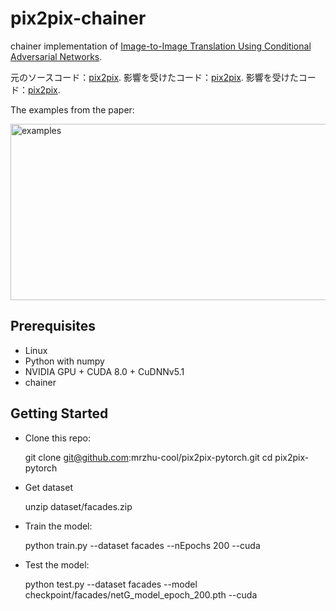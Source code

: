 # pix2pix-chainer

chainer implementation of [Image-to-Image Translation Using Conditional Adversarial Networks](https://arxiv.org/pdf/1611.07004v1.pdf).

元のソースコード：[pix2pix](https://phillipi.github.io/pix2pix/).
影響を受けたコード：[pix2pix](https://github.com/mrzhu-cool/pix2pix-pytorch/).
影響を受けたコード：[pix2pix](https://github.com/pfnet-research/chainer-pix2pix/).

The examples from the paper: 

<img src="examples.jpg" width = "766" height = "282" alt="examples" align=center />

## Prerequisites

+ Linux
+ Python with numpy
+ NVIDIA GPU + CUDA 8.0 + CuDNNv5.1
+ chainer

## Getting Started

+ Clone this repo:

    git clone git@github.com:mrzhu-cool/pix2pix-pytorch.git
    cd pix2pix-pytorch

+ Get dataset

    unzip dataset/facades.zip

+ Train the model:

    python train.py --dataset facades --nEpochs 200 --cuda

+ Test the model:

    python test.py --dataset facades --model checkpoint/facades/netG_model_epoch_200.pth --cuda


